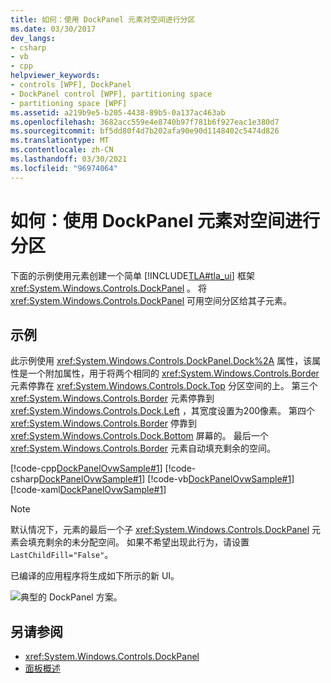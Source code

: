 ```yaml
---
title: 如何：使用 DockPanel 元素对空间进行分区
ms.date: 03/30/2017
dev_langs:
- csharp
- vb
- cpp
helpviewer_keywords:
- controls [WPF], DockPanel
- DockPanel control [WPF], partitioning space
- partitioning space [WPF]
ms.assetid: a219b9e5-b205-4438-89b5-0a137ac463ab
ms.openlocfilehash: 3682acc559e4e8740b97f781b6f927eac1e380d7
ms.sourcegitcommit: bf5dd80f4d7b202afa90e90d1148402c5474d826
ms.translationtype: MT
ms.contentlocale: zh-CN
ms.lasthandoff: 03/30/2021
ms.locfileid: "96974064"
---
```

# <a name="how-to-partition-space-by-using-the-dockpanel-element"></a>如何：使用 DockPanel 元素对空间进行分区
下面的示例使用元素创建一个简单 [!INCLUDE[TLA#tla_ui](../../../includes/tlasharptla-ui-md.md)] 框架 <xref:System.Windows.Controls.DockPanel> 。 将 <xref:System.Windows.Controls.DockPanel> 可用空间分区给其子元素。  
  
## <a name="example"></a>示例  
 此示例使用 <xref:System.Windows.Controls.DockPanel.Dock%2A> 属性，该属性是一个附加属性，用于将两个相同的 <xref:System.Windows.Controls.Border> 元素停靠在 <xref:System.Windows.Controls.Dock.Top> 分区空间的上。 第三个 <xref:System.Windows.Controls.Border> 元素停靠到 <xref:System.Windows.Controls.Dock.Left> ，其宽度设置为200像素。 第四个 <xref:System.Windows.Controls.Border> 停靠到 <xref:System.Windows.Controls.Dock.Bottom> 屏幕的。 最后一个 <xref:System.Windows.Controls.Border> 元素自动填充剩余的空间。  
  
 [!code-cpp[DockPanelOvwSample#1](~/samples/snippets/cpp/VS_Snippets_Wpf/DockPanelOvwSample/CPP/DockPanel_Ovw_Sample.cpp#1)]
 [!code-csharp[DockPanelOvwSample#1](~/samples/snippets/csharp/VS_Snippets_Wpf/DockPanelOvwSample/CSharp/DockPanel_Ovw_Sample.cs#1)]
 [!code-vb[DockPanelOvwSample#1](~/samples/snippets/visualbasic/VS_Snippets_Wpf/DockPanelOvwSample/VisualBasic/dockpanel_vb.vb#1)]
 [!code-xaml[DockPanelOvwSample#1](~/samples/snippets/xaml/VS_Snippets_Wpf/DockPanelOvwSample/XAML/default.xaml#1)]  
  
> [!NOTE]
> 默认情况下，元素的最后一个子 <xref:System.Windows.Controls.DockPanel> 元素会填充剩余的未分配空间。 如果不希望出现此行为，请设置 `LastChildFill="False"`。  
  
 已编译的应用程序将生成如下所示的新 UI。  
  
 ![典型的 DockPanel 方案。](./media/panel-intro-dockpanel.PNG "panel_intro_dockpanel")  
  
## <a name="see-also"></a>另请参阅

- <xref:System.Windows.Controls.DockPanel>
- [面板概述](panels-overview.md)
